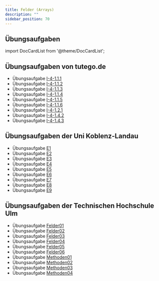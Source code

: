 ```yaml
---
title: Felder (Arrays)
description: ""
sidebar_position: 70
---
```


## Übungsaufgaben
import DocCardList from '@theme/DocCardList';

<DocCardList />

## Übungsaufgaben von tutego.de
- Übungsaufgabe [I-4-1.1.1](https://tutego.de/javabuch/aufgaben/array.html#_arrays_ablaufen_und_windgeschwindigkeit_windrichtung_ausgeben)
- Übungsaufgabe [I-4-1.1.2](https://tutego.de/javabuch/aufgaben/array.html#_konstante_umsatzsteigerung_feststellen)
- Übungsaufgabe [I-4-1.1.3](https://tutego.de/javabuch/aufgaben/array.html#_aufeinanderfolgende_strings_suchen_und_feststellen_ob_salty_snook_kommt)
- Übungsaufgabe [I-4-1.1.4](https://tutego.de/javabuch/aufgaben/array.html#_array_umdrehen)
- Übungsaufgabe [I-4-1.1.5](https://tutego.de/javabuch/aufgaben/array.html#_das_n%C3%A4chste_kino_finden)
- Übungsaufgabe [I-4-1.1.6](https://tutego.de/javabuch/aufgaben/array.html#_s%C3%BC%C3%9Figkeitenladen_%C3%BCberfallen_und_fair_aufteilen)
- Übungsaufgabe [I-4-1.2.1](https://tutego.de/javabuch/aufgaben/array.html#_berge_zeichnen)
- Übungsaufgabe [I-4-1.4.2](https://tutego.de/javabuch/aufgaben/array.html#_auf_zustimmung_pr%C3%BCfen)
- Übungsaufgabe [I-4-1.4.3](https://tutego.de/javabuch/aufgaben/array.html#_hilfe_tetraphobie_alle_vieren_nach_hinten_setzen)

## Übungsaufgaben der Uni Koblenz-Landau
- Übungsaufgabe [E1](https://www.uni-koblenz-landau.de/de/koblenz/fb4/ist/rgebert/teaching/SS08/java-programming/programmieraufgaben.pdf/view)
- Übungsaufgabe [E2](https://www.uni-koblenz-landau.de/de/koblenz/fb4/ist/rgebert/teaching/SS08/java-programming/programmieraufgaben.pdf/view)
- Übungsaufgabe [E3](https://www.uni-koblenz-landau.de/de/koblenz/fb4/ist/rgebert/teaching/SS08/java-programming/programmieraufgaben.pdf/view)
- Übungsaufgabe [E4](https://www.uni-koblenz-landau.de/de/koblenz/fb4/ist/rgebert/teaching/SS08/java-programming/programmieraufgaben.pdf/view)
- Übungsaufgabe [E5](https://www.uni-koblenz-landau.de/de/koblenz/fb4/ist/rgebert/teaching/SS08/java-programming/programmieraufgaben.pdf/view)
- Übungsaufgabe [E6](https://www.uni-koblenz-landau.de/de/koblenz/fb4/ist/rgebert/teaching/SS08/java-programming/programmieraufgaben.pdf/view)
- Übungsaufgabe [E7](https://www.uni-koblenz-landau.de/de/koblenz/fb4/ist/rgebert/teaching/SS08/java-programming/programmieraufgaben.pdf/view)
- Übungsaufgabe [E8](https://www.uni-koblenz-landau.de/de/koblenz/fb4/ist/rgebert/teaching/SS08/java-programming/programmieraufgaben.pdf/view)
- Übungsaufgabe [E9](https://www.uni-koblenz-landau.de/de/koblenz/fb4/ist/rgebert/teaching/SS08/java-programming/programmieraufgaben.pdf/view)

## Übungsaufgaben der Technischen Hochschule Ulm
- Übungsaufgabe [Felder01](https://studium.hs-ulm.de/de/org/I/vorkurse/Documents/java_aufgaben.pdf)
- Übungsaufgabe [Felder02](https://studium.hs-ulm.de/de/org/I/vorkurse/Documents/java_aufgaben.pdf)
- Übungsaufgabe [Felder03](https://studium.hs-ulm.de/de/org/I/vorkurse/Documents/java_aufgaben.pdf)
- Übungsaufgabe [Felder04](https://studium.hs-ulm.de/de/org/I/vorkurse/Documents/java_aufgaben.pdf)
- Übungsaufgabe [Felder05](https://studium.hs-ulm.de/de/org/I/vorkurse/Documents/java_aufgaben.pdf)
- Übungsaufgabe [Felder06](https://studium.hs-ulm.de/de/org/I/vorkurse/Documents/java_aufgaben.pdf)
- Übungsaufgabe [Methoden01](https://studium.hs-ulm.de/de/org/I/vorkurse/Documents/java_aufgaben.pdf)
- Übungsaufgabe [Methoden02](https://studium.hs-ulm.de/de/org/I/vorkurse/Documents/java_aufgaben.pdf)
- Übungsaufgabe [Methoden03](https://studium.hs-ulm.de/de/org/I/vorkurse/Documents/java_aufgaben.pdf)
- Übungsaufgabe [Methoden04](https://studium.hs-ulm.de/de/org/I/vorkurse/Documents/java_aufgaben.pdf)
